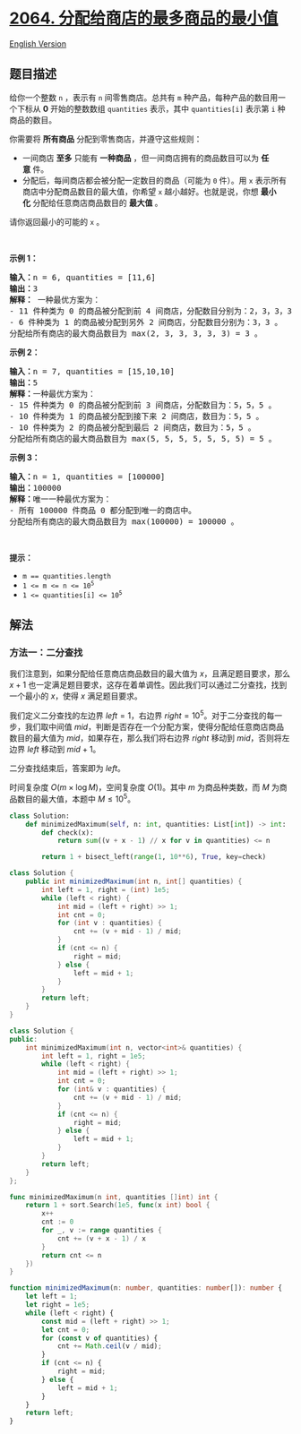 # [2064. 分配给商店的最多商品的最小值](https://leetcode.cn/problems/minimized-maximum-of-products-distributed-to-any-store)

[English Version](/solution/2000-2099/2064.Minimized%20Maximum%20of%20Products%20Distributed%20to%20Any%20Store/README_EN.md)

<!-- tags:数组,二分查找 -->

## 题目描述

<!-- 这里写题目描述 -->

<p>给你一个整数&nbsp;<code>n</code>&nbsp;，表示有&nbsp;<code>n</code>&nbsp;间零售商店。总共有&nbsp;<code>m</code>&nbsp;种产品，每种产品的数目用一个下标从 <strong>0</strong>&nbsp;开始的整数数组&nbsp;<code>quantities</code>&nbsp;表示，其中&nbsp;<code>quantities[i]</code>&nbsp;表示第&nbsp;<code>i</code>&nbsp;种商品的数目。</p>

<p>你需要将 <strong>所有商品</strong>&nbsp;分配到零售商店，并遵守这些规则：</p>

<ul>
	<li>一间商店 <strong>至多</strong>&nbsp;只能有 <strong>一种商品</strong> ，但一间商店拥有的商品数目可以为&nbsp;<strong>任意</strong>&nbsp;件。</li>
	<li>分配后，每间商店都会被分配一定数目的商品（可能为 <code>0</code>&nbsp;件）。用&nbsp;<code>x</code>&nbsp;表示所有商店中分配商品数目的最大值，你希望 <code>x</code>&nbsp;越小越好。也就是说，你想 <strong>最小化</strong>&nbsp;分配给任意商店商品数目的 <strong>最大值</strong>&nbsp;。</li>
</ul>

<p>请你返回最小的可能的&nbsp;<code>x</code>&nbsp;。</p>

<p>&nbsp;</p>

<p><strong>示例 1：</strong></p>

<pre>
<b>输入：</b>n = 6, quantities = [11,6]
<b>输出：</b>3
<strong>解释： </strong>一种最优方案为：
- 11 件种类为 0 的商品被分配到前 4 间商店，分配数目分别为：2，3，3，3 。
- 6 件种类为 1 的商品被分配到另外 2 间商店，分配数目分别为：3，3 。
分配给所有商店的最大商品数目为 max(2, 3, 3, 3, 3, 3) = 3 。
</pre>

<p><strong>示例 2：</strong></p>

<pre>
<b>输入：</b>n = 7, quantities = [15,10,10]
<b>输出：</b>5
<b>解释：</b>一种最优方案为：
- 15 件种类为 0 的商品被分配到前 3 间商店，分配数目为：5，5，5 。
- 10 件种类为 1 的商品被分配到接下来 2 间商店，数目为：5，5 。
- 10 件种类为 2 的商品被分配到最后 2 间商店，数目为：5，5 。
分配给所有商店的最大商品数目为 max(5, 5, 5, 5, 5, 5, 5) = 5 。
</pre>

<p><strong>示例 3：</strong></p>

<pre>
<b>输入：</b>n = 1, quantities = [100000]
<b>输出：</b>100000
<b>解释：</b>唯一一种最优方案为：
- 所有 100000 件商品 0 都分配到唯一的商店中。
分配给所有商店的最大商品数目为 max(100000) = 100000 。
</pre>

<p>&nbsp;</p>

<p><strong>提示：</strong></p>

<ul>
	<li><code>m == quantities.length</code></li>
	<li><code>1 &lt;= m &lt;= n &lt;= 10<sup>5</sup></code></li>
	<li><code>1 &lt;= quantities[i] &lt;= 10<sup>5</sup></code></li>
</ul>

## 解法

### 方法一：二分查找

我们注意到，如果分配给任意商店商品数目的最大值为 $x$，且满足题目要求，那么 $x+1$ 也一定满足题目要求，这存在着单调性。因此我们可以通过二分查找，找到一个最小的 $x$，使得 $x$ 满足题目要求。

我们定义二分查找的左边界 $left=1$，右边界 $right=10^5$。对于二分查找的每一步，我们取中间值 $mid$，判断是否存在一个分配方案，使得分配给任意商店商品数目的最大值为 $mid$，如果存在，那么我们将右边界 $right$ 移动到 $mid$，否则将左边界 $left$ 移动到 $mid+1$。

二分查找结束后，答案即为 $left$。

时间复杂度 $O(m \times \log M)$，空间复杂度 $O(1)$。其中 $m$ 为商品种类数，而 $M$ 为商品数目的最大值，本题中 $M \leq 10^5$。

<!-- tabs:start -->

```python
class Solution:
    def minimizedMaximum(self, n: int, quantities: List[int]) -> int:
        def check(x):
            return sum((v + x - 1) // x for v in quantities) <= n

        return 1 + bisect_left(range(1, 10**6), True, key=check)
```

```java
class Solution {
    public int minimizedMaximum(int n, int[] quantities) {
        int left = 1, right = (int) 1e5;
        while (left < right) {
            int mid = (left + right) >> 1;
            int cnt = 0;
            for (int v : quantities) {
                cnt += (v + mid - 1) / mid;
            }
            if (cnt <= n) {
                right = mid;
            } else {
                left = mid + 1;
            }
        }
        return left;
    }
}
```

```cpp
class Solution {
public:
    int minimizedMaximum(int n, vector<int>& quantities) {
        int left = 1, right = 1e5;
        while (left < right) {
            int mid = (left + right) >> 1;
            int cnt = 0;
            for (int& v : quantities) {
                cnt += (v + mid - 1) / mid;
            }
            if (cnt <= n) {
                right = mid;
            } else {
                left = mid + 1;
            }
        }
        return left;
    }
};
```

```go
func minimizedMaximum(n int, quantities []int) int {
	return 1 + sort.Search(1e5, func(x int) bool {
		x++
		cnt := 0
		for _, v := range quantities {
			cnt += (v + x - 1) / x
		}
		return cnt <= n
	})
}
```

```ts
function minimizedMaximum(n: number, quantities: number[]): number {
    let left = 1;
    let right = 1e5;
    while (left < right) {
        const mid = (left + right) >> 1;
        let cnt = 0;
        for (const v of quantities) {
            cnt += Math.ceil(v / mid);
        }
        if (cnt <= n) {
            right = mid;
        } else {
            left = mid + 1;
        }
    }
    return left;
}
```

<!-- tabs:end -->

<!-- end -->
